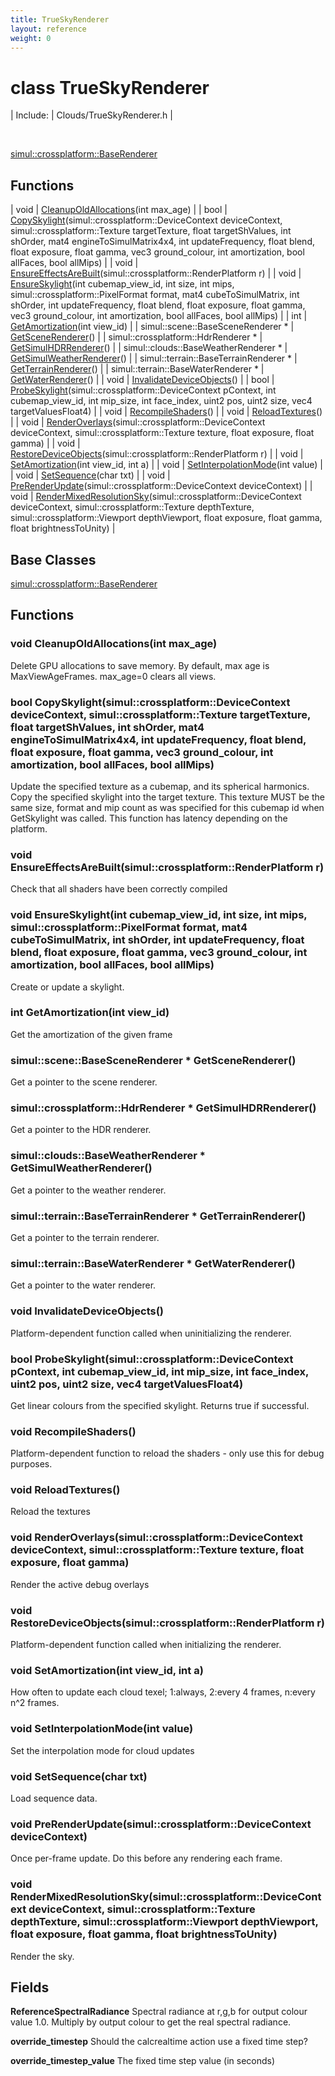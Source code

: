 ```yaml
---
title: TrueSkyRenderer
layout: reference
weight: 0
---
```

class TrueSkyRenderer
===

| Include: | Clouds/TrueSkyRenderer.h |

<br>

[simul::crossplatform::BaseRenderer](../crossplatform/baserenderer.html)

Functions
---

| void | [CleanupOldAllocations](#CleanupOldAllocations)(int max_age) |
| bool | [CopySkylight](#CopySkylight)(simul::crossplatform::DeviceContext deviceContext, simul::crossplatform::Texture targetTexture, float targetShValues, int shOrder, mat4 engineToSimulMatrix4x4, int updateFrequency, float blend, float exposure, float gamma, vec3 ground_colour, int amortization, bool allFaces, bool allMips) |
| void | [EnsureEffectsAreBuilt](#EnsureEffectsAreBuilt)(simul::crossplatform::RenderPlatform r) |
| void | [EnsureSkylight](#EnsureSkylight)(int cubemap_view_id, int size, int mips, simul::crossplatform::PixelFormat format, mat4 cubeToSimulMatrix, int shOrder, int updateFrequency, float blend, float exposure, float gamma, vec3 ground_colour, int amortization, bool allFaces, bool allMips) |
| int | [GetAmortization](#GetAmortization)(int view_id) |
| simul::scene::BaseSceneRenderer * | [GetSceneRenderer](#GetSceneRenderer)() |
| simul::crossplatform::HdrRenderer * | [GetSimulHDRRenderer](#GetSimulHDRRenderer)() |
| simul::clouds::BaseWeatherRenderer * | [GetSimulWeatherRenderer](#GetSimulWeatherRenderer)() |
| simul::terrain::BaseTerrainRenderer * | [GetTerrainRenderer](#GetTerrainRenderer)() |
| simul::terrain::BaseWaterRenderer * | [GetWaterRenderer](#GetWaterRenderer)() |
| void | [InvalidateDeviceObjects](#InvalidateDeviceObjects)() |
| bool | [ProbeSkylight](#ProbeSkylight)(simul::crossplatform::DeviceContext pContext, int cubemap_view_id, int mip_size, int face_index, uint2 pos, uint2 size, vec4 targetValuesFloat4) |
| void | [RecompileShaders](#RecompileShaders)() |
| void | [ReloadTextures](#ReloadTextures)() |
| void | [RenderOverlays](#RenderOverlays)(simul::crossplatform::DeviceContext deviceContext, simul::crossplatform::Texture texture, float exposure, float gamma) |
| void | [RestoreDeviceObjects](#RestoreDeviceObjects)(simul::crossplatform::RenderPlatform r) |
| void | [SetAmortization](#SetAmortization)(int view_id, int a) |
| void | [SetInterpolationMode](#SetInterpolationMode)(int value) |
| void | [SetSequence](#SetSequence)(char txt) |
| void | [PreRenderUpdate](#PreRenderUpdate)(simul::crossplatform::DeviceContext deviceContext) |
| void | [RenderMixedResolutionSky](#RenderMixedResolutionSky)(simul::crossplatform::DeviceContext deviceContext, simul::crossplatform::Texture depthTexture, simul::crossplatform::Viewport depthViewport, float exposure, float gamma, float brightnessToUnity) |




  


Base Classes
---
[simul::crossplatform::BaseRenderer](../crossplatform/baserenderer.html)

Functions
---
<a name="CleanupOldAllocations"></a>
### void CleanupOldAllocations(int max_age)
Delete GPU allocations to save memory. By default, max age is MaxViewAgeFrames. max_age=0 clears all views.
<a name="CopySkylight"></a>
### bool CopySkylight(simul::crossplatform::DeviceContext deviceContext, simul::crossplatform::Texture targetTexture, float targetShValues, int shOrder, mat4 engineToSimulMatrix4x4, int updateFrequency, float blend, float exposure, float gamma, vec3 ground_colour, int amortization, bool allFaces, bool allMips)
Update the specified texture as a cubemap, and its spherical harmonics.
Copy the specified skylight into the target texture. This texture MUST be the same size, format and mip count as
was specified for this cubemap id when GetSkylight was called.
This function has latency depending on the platform.
<a name="EnsureEffectsAreBuilt"></a>
### void EnsureEffectsAreBuilt(simul::crossplatform::RenderPlatform r)
Check that all shaders have been correctly compiled
<a name="EnsureSkylight"></a>
### void EnsureSkylight(int cubemap_view_id, int size, int mips, simul::crossplatform::PixelFormat format, mat4 cubeToSimulMatrix, int shOrder, int updateFrequency, float blend, float exposure, float gamma, vec3 ground_colour, int amortization, bool allFaces, bool allMips)
Create or update a skylight.
<a name="GetAmortization"></a>
### int GetAmortization(int view_id)
Get the amortization of the given frame
<a name="GetSceneRenderer"></a>
### simul::scene::BaseSceneRenderer * GetSceneRenderer()
Get a pointer to the scene renderer.
<a name="GetSimulHDRRenderer"></a>
### simul::crossplatform::HdrRenderer * GetSimulHDRRenderer()
Get a pointer to the HDR renderer.
<a name="GetSimulWeatherRenderer"></a>
### simul::clouds::BaseWeatherRenderer * GetSimulWeatherRenderer()
Get a pointer to the weather renderer.
<a name="GetTerrainRenderer"></a>
### simul::terrain::BaseTerrainRenderer * GetTerrainRenderer()
Get a pointer to the terrain renderer.
<a name="GetWaterRenderer"></a>
### simul::terrain::BaseWaterRenderer * GetWaterRenderer()
Get a pointer to the water renderer.
<a name="InvalidateDeviceObjects"></a>
### void InvalidateDeviceObjects()
Platform-dependent function called when uninitializing the renderer.
<a name="ProbeSkylight"></a>
### bool ProbeSkylight(simul::crossplatform::DeviceContext pContext, int cubemap_view_id, int mip_size, int face_index, uint2 pos, uint2 size, vec4 targetValuesFloat4)
Get linear colours from the specified skylight. Returns true if successful.
<a name="RecompileShaders"></a>
### void RecompileShaders()
Platform-dependent function to reload the shaders - only use this for debug purposes.
<a name="ReloadTextures"></a>
### void ReloadTextures()
Reload the textures
<a name="RenderOverlays"></a>
### void RenderOverlays(simul::crossplatform::DeviceContext deviceContext, simul::crossplatform::Texture texture, float exposure, float gamma)
Render the active debug overlays
<a name="RestoreDeviceObjects"></a>
### void RestoreDeviceObjects(simul::crossplatform::RenderPlatform r)
Platform-dependent function called when initializing the renderer.
<a name="SetAmortization"></a>
### void SetAmortization(int view_id, int a)
How often to update each cloud texel; 1:always, 2:every 4 frames, n:every n^2 frames.
<a name="SetInterpolationMode"></a>
### void SetInterpolationMode(int value)
Set the interpolation mode for cloud updates
<a name="SetSequence"></a>
### void SetSequence(char txt)
Load sequence data.
<a name="PreRenderUpdate"></a>
### void PreRenderUpdate(simul::crossplatform::DeviceContext deviceContext)
Once per-frame update. Do this before any rendering each frame.
<a name="RenderMixedResolutionSky"></a>
### void RenderMixedResolutionSky(simul::crossplatform::DeviceContext deviceContext, simul::crossplatform::Texture depthTexture, simul::crossplatform::Viewport depthViewport, float exposure, float gamma, float brightnessToUnity)
Render the sky.

Fields
---

**ReferenceSpectralRadiance**  Spectral radiance at r,g,b for output colour value 1.0. Multiply by output colour to get the real spectral radiance.

**override_timestep**  Should the calcrealtime action use a fixed time step?

**override_timestep_value**  The fixed time step value (in seconds)
